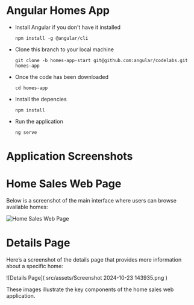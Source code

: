 # Angular Homes App
- Install Angular if you don't have it installed

  `npm install -g @angular/cli`

- Clone this branch to your local machine

  `git clone -b homes-app-start git@github.com:angular/codelabs.git homes-app`

- Once the code has been downloaded

  `cd homes-app`

- Install the depencies

  `npm install` 

- Run the application 

  `ng serve`

# Application Screenshots

# Home Sales Web Page

Below is a screenshot of the main interface where users can browse available homes:

![Home Sales Web Page](src/assets/screenshot-2024-10-23-143914.png)

# Details Page

Here’s a screenshot of the details page that provides more information about a specific home:

![Details Page]( src/assets/Screenshot 2024-10-23 143935.png )

These images illustrate the key components of the home sales web application.

